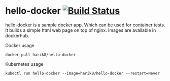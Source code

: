 # hello-docker [![Build Status](https://travis-ci.com/harik8/hello-docker.svg?branch=master)](https://travis-ci.com/harik8/hello-docker)

hello-docker is a sample docker app. Which can be used for container tests. It builds a simple html web page on top of nginx.
Images are available in dockerhub. 

Docker usage

```docker pull harik8/hello-docker```

Kubernetes usage

```kubectl run hello-docker --image=harik8/hello-docker --restart=Never```

